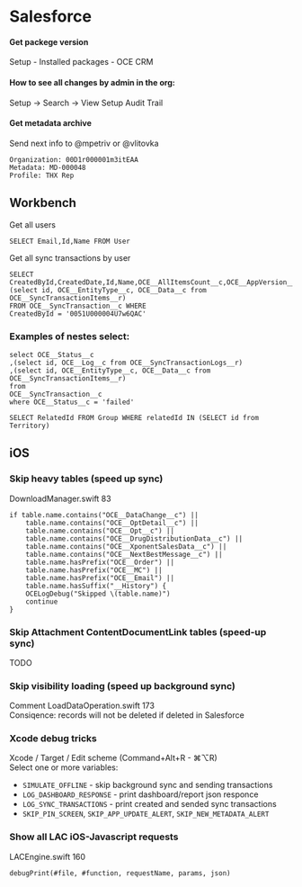 # Salesforce

#### Get packege version

Setup - Installed packages - OCE CRM

#### How to see all changes by admin in the org:
Setup -> Search -> View Setup Audit Trail

#### Get metadata archive  
Send next info to @mpetriv or @vlitovka
```
Organization: 00D1r000001m3itEAA
Metadata: MD-000048
Profile: THX Rep
```

## Workbench

Get all users
```
SELECT Email,Id,Name FROM User
```

Get all sync transactions by user
```
SELECT CreatedById,CreatedDate,Id,Name,OCE__AllItemsCount__c,OCE__AppVersion__c,OCE__DependentOfflineIds__c,OCE__LastRunDebug__c,OCE__LastRunLog__c,OCE__Status__c, 
(select id, OCE__EntityType__c, OCE__Data__c from OCE__SyncTransactionItems__r) 
FROM OCE__SyncTransaction__c WHERE
CreatedById = '0051U000004U7w6QAC'
```


### Examples of nestes select:
```
select OCE__Status__c
,(select id, OCE__Log__c from OCE__SyncTransactionLogs__r)
,(select id, OCE__EntityType__c, OCE__Data__c from OCE__SyncTransactionItems__r)
from
OCE__SyncTransaction__c
where OCE__Status__c = 'failed'
```
```
SELECT RelatedId FROM Group WHERE relatedId IN (SELECT id from Territory)
```


## iOS 

### Skip heavy tables (speed up sync)
DownloadManager.swift 83
```
if table.name.contains("OCE__DataChange__c") ||
    table.name.contains("OCE__OptDetail__c") ||
    table.name.contains("OCE__Opt__c") ||
    table.name.contains("OCE__DrugDistributionData__c") ||
    table.name.contains("OCE__XponentSalesData__c") ||
    table.name.contains("OCE__NextBestMessage__c") ||
    table.name.hasPrefix("OCE__Order") ||
    table.name.hasPrefix("OCE__MC") ||
    table.name.hasPrefix("OCE__Email") ||
    table.name.hasSuffix("__History") {
    OCELogDebug("Skipped \(table.name)")
    continue
}
```

### Skip Attachment ContentDocumentLink tables (speed-up sync)
TODO


### Skip visibility loading (speed up background sync)
Comment LoadDataOperation.swift 173  
Consiqence: records will not be deleted if deleted in Salesforce

### Xcode debug tricks
Xcode / Target / Edit scheme (Command+Alt+R - ⌘⌥R)  
Select one or more variables:
 - `SIMULATE_OFFLINE` - skip background sync and sending transactions  
 - `LOG_DASHBOARD_RESPONSE` - print dashboard/report json responce  
 - `LOG_SYNC_TRANSACTIONS` - print created and sended sync transactions   
 - `SKIP_PIN_SCREEN`, `SKIP_APP_UPDATE_ALERT`, `SKIP_NEW_METADATA_ALERT`  

### Show all LAC iOS-Javascript requests
LACEngine.swift 160
```
debugPrint(#file, #function, requestName, params, json)
```
